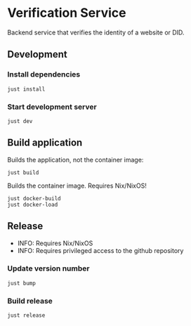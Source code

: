 # Verification Service

Backend service that verifies the identity of a website or DID.

## Development

### Install dependencies

```shell
just install
```

### Start development server

```shell
just dev
```

## Build application

Builds the application, not the container image:

```shell
just build
```

Builds the container image. Requires Nix/NixOS!

```shell
just docker-build
just docker-load
```

## Release

- INFO: Requires Nix/NixOS
- INFO: Requires privileged access to the github repository

### Update version number

```shell
just bump
```

### Build release

```shell
just release
```
